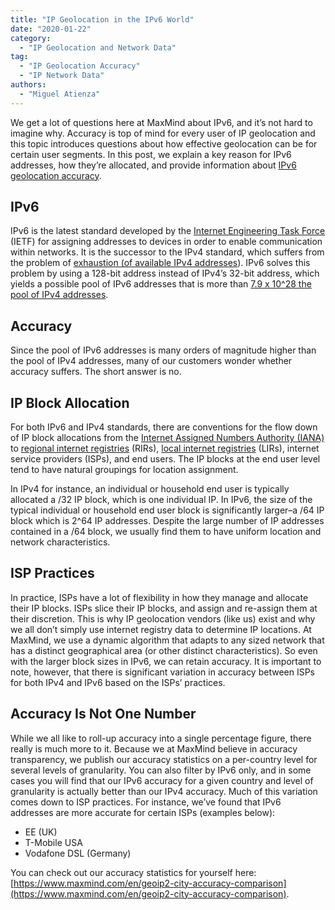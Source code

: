 ```yaml
---
title: "IP Geolocation in the IPv6 World"
date: "2020-01-22"
category:
  - "IP Geolocation and Network Data"
tag:
  - "IP Geolocation Accuracy"
  - "IP Network Data"
authors:
  - "Miguel Atienza"
---
```


We get a lot of questions here at MaxMind about IPv6, and it’s not hard to
imagine why. Accuracy is top of mind for every user of IP geolocation and this
topic introduces questions about how effective geolocation can be for certain
user segments. In this post, we explain a key reason for IPv6 addresses, how
they’re allocated, and provide information about [IPv6 geolocation
accuracy](https://www.maxmind.com/en/geoip2-city-accuracy-comparison).

## IPv6

IPv6 is the latest standard developed by the [Internet Engineering Task
Force](https://en.wikipedia.org/wiki/Internet_Engineering_Task_Force) (IETF) for
assigning addresses to devices in order to enable communication within networks.
It is the successor to the IPv4 standard, which suffers from the problem of
[exhaustion (of available IPv4
addresses](https://www.ripe.net/manage-ips-and-asns/ipv4/ipv4-run-out)). IPv6
solves this problem by using a 128-bit address instead of IPv4’s 32-bit address,
which yields a possible pool of IPv6 addresses that is more than [7.9 x 10^28
the pool of IPv4 addresses](https://en.wikipedia.org/wiki/IPv6).

## **Accuracy**

Since the pool of IPv6 addresses is many orders of magnitude higher than the
pool of IPv4 addresses, many of our customers wonder whether accuracy suffers.
The short answer is no.

## **IP Block Allocation**

For both IPv6 and IPv4 standards, there are conventions for the flow down of IP
block allocations from the [Internet Assigned Numbers Authority
(IANA)](https://www.iana.org/numbers) to [regional internet
registries](https://en.wikipedia.org/wiki/Regional_Internet_registry) (RIRs),
[local internet
registries](https://en.wikipedia.org/wiki/Regional_Internet_registry#Local_Internet_registry)
(LIRs), internet service providers (ISPs), and end users. The IP blocks at the
end user level tend to have natural groupings for location assignment.

In IPv4 for instance, an individual or household end user is typically allocated
a /32 IP block, which is one individual IP. In IPv6, the size of the typical
individual or household end user block is significantly larger–a /64 IP block
which is 2^64 IP addresses. Despite the large number of IP addresses contained
in a /64 block, we usually find them to have uniform location and network
characteristics.

## ISP Practices

In practice, ISPs have a lot of flexibility in how they manage and allocate
their IP blocks. ISPs slice their IP blocks, and assign and re-assign them at
their discretion. This is why IP geolocation vendors (like us) exist and why we
all don’t simply use internet registry data to determine IP locations. At
MaxMind, we use a dynamic algorithm that adapts to any sized network that has a
distinct geographical area (or other distinct characteristics). So even with the
larger block sizes in IPv6, we can retain accuracy. It is important to note,
however, that there is significant variation in accuracy between ISPs for both
IPv4 and IPv6 based on the ISPs’ practices.

## Accuracy Is Not One Number

While we all like to roll-up accuracy into a single percentage figure, there
really is much more to it. Because we at MaxMind believe in accuracy
transparency, we publish our accuracy statistics on a per-country level for
several levels of granularity. You can also filter by IPv6 only, and in some
cases you will find that our IPv6 accuracy for a given country and level of
granularity is actually better than our IPv4 accuracy. Much of this variation
comes down to ISP practices. For instance, we’ve found that IPv6 addresses are
more accurate for certain ISPs (examples below):

- EE (UK)
- T-Mobile USA
- Vodafone DSL (Germany)

You can check out our accuracy statistics for yourself here:
[https://www.maxmind.com/en/geoip2-city-accuracy-comparison](https://www.maxmind.com/en/geoip2-city-accuracy-comparison).
